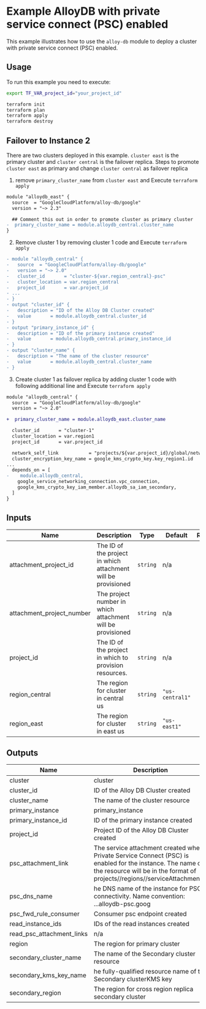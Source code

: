 # Example AlloyDB with private service connect (PSC) enabled

This example illustrates how to use the `alloy-db` module to deploy a cluster with private service connect (PSC) enabled.

## Usage

To run this example you need to execute:

```bash
export TF_VAR_project_id="your_project_id"
```

```bash
terraform init
terraform plan
terraform apply
terraform destroy
```

## Failover to Instance 2

There are two clusters deployed in this example. `cluster east` is the primary cluster and `cluster central` is the failover replica. Steps to promote `cluster east` as primary and change `cluster central` as failover replica

1) remove  `primary_cluster_name` from `cluster east` and Execute `terraform apply`

```diff
module "alloydb_east" {
  source  = "GoogleCloudPlatform/alloy-db/google"
  version = "~> 2.3"

  ## Comment this out in order to promote cluster as primary cluster
-  primary_cluster_name = module.alloydb_central.cluster_name
}
```

2) Remove cluster 1 by removing cluster 1 code and Execute `terraform apply`

```diff
- module "alloydb_central" {
-   source  = "GoogleCloudPlatform/alloy-db/google"
-   version = "~> 2.0"
-   cluster_id       = "cluster-${var.region_central}-psc"
-   cluster_location = var.region_central
-   project_id       = var.project_id
- ...
- }
- output "cluster_id" {
-   description = "ID of the Alloy DB Cluster created"
-   value       = module.alloydb_central.cluster_id
- }
- output "primary_instance_id" {
-   description = "ID of the primary instance created"
-   value       = module.alloydb_central.primary_instance_id
- }
- output "cluster_name" {
-   description = "The name of the cluster resource"
-   value       = module.alloydb_central.cluster_name
- }
```

3) Create cluster 1 as failover replica by adding cluster 1 code with following additional line and Execute `terraform apply`

```diff
module "alloydb_central" {
  source  = "GoogleCloudPlatform/alloy-db/google"
  version = "~> 2.0"

+  primary_cluster_name = module.alloydb_east.cluster_name

  cluster_id       = "cluster-1"
  cluster_location = var.region1
  project_id       = var.project_id

  network_self_link           = "projects/${var.project_id}/global/networks/${var.network_name}"
  cluster_encryption_key_name = google_kms_crypto_key.key_region1.id
...
  depends_on = [
-    module.alloydb_central,
    google_service_networking_connection.vpc_connection,
    google_kms_crypto_key_iam_member.alloydb_sa_iam_secondary,
  ]
}
```

<!-- BEGINNING OF PRE-COMMIT-TERRAFORM DOCS HOOK -->
## Inputs

| Name | Description | Type | Default | Required |
|------|-------------|------|---------|:--------:|
| attachment\_project\_id | The ID of the project in which attachment will be provisioned | `string` | n/a | yes |
| attachment\_project\_number | The project number in which attachment will be provisioned | `string` | n/a | yes |
| project\_id | The ID of the project in which to provision resources. | `string` | n/a | yes |
| region\_central | The region for cluster in central us | `string` | `"us-central1"` | no |
| region\_east | The region for cluster in east us | `string` | `"us-east1"` | no |

## Outputs

| Name | Description |
|------|-------------|
| cluster | cluster |
| cluster\_id | ID of the Alloy DB Cluster created |
| cluster\_name | The name of the cluster resource |
| primary\_instance | primary\_instance |
| primary\_instance\_id | ID of the primary instance created |
| project\_id | Project ID of the Alloy DB Cluster created |
| psc\_attachment\_link | The service attachment created when Private Service Connect (PSC) is enabled for the instance. The name of the resource will be in the format of projects/<alloydb-tenant-project-number>/regions/<region-name>/serviceAttachments/<service-attachment-name> |
| psc\_dns\_name | he DNS name of the instance for PSC connectivity. Name convention: ...alloydb-psc.goog |
| psc\_fwd\_rule\_consumer | Consumer psc endpoint created |
| read\_instance\_ids | IDs of the read instances created |
| read\_psc\_attachment\_links | n/a |
| region | The region for primary cluster |
| secondary\_cluster\_name | The name of the Secondary cluster resource |
| secondary\_kms\_key\_name | he fully-qualified resource name of the Secondary clusterKMS key |
| secondary\_region | The region for cross region replica secondary cluster |

<!-- END OF PRE-COMMIT-TERRAFORM DOCS HOOK -->
